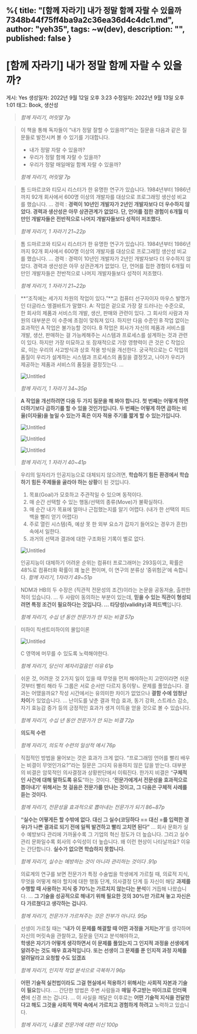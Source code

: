 %{
title: "[함께 자라기] 내가 정말 함께 자랄 수 있을까 7348b44f75ff4ba9a2c36ea36d4c4dc1.md",
author: "yeh35",
tags: ~w(dev),
description: "",
published: false
}
---
# [함께 자라기] 내가 정말 함께 자랄 수 있을까?

게시: Yes
생성일자: 2022년 9월 12일 오후 3:23
수정일자: 2022년 9월 13일 오후 1:01
태그: Book, 생산성

> 
> 
> 
> *함께 자리기, 머릿말  7p*
> 

> 이 책을 통해 독자들이 “내가 정말 잘할 수 있을까?”라는 질문을 다음과 같은 질문들로 발전시켜 볼 수 있기를 기대합니다.
> 
> - 내가 정말 자랄 수 있을까?
> - 우리가 정말 함께 자랄 수 있을까?
> - 우리가 정말 매일매일 함께 자랄 수 있을까?
> 
> *함께 자리기, 머릿말  7p*
> 

> 톰 드마르코와 티모시 리스터가 한 유명한 연구가 있습니다. 
1984년부터 1986년까지 92개 회사에서 600명 이상의 개발자를 대상으로 프로그래밍 생산성 비교를 했습니다. 
…
경력 : **경력이 10년인 개발자가 2년인 개발자보다 더 우수하지 않았다. 경력과 생산성은 아무 상관관계가 없었다. 단, 언어를 접한 경험이 6개월 미만인 개발자들은 전반적으로 나머지 개발자들보다 성적이 저조했다.**
> 
> 
> *함께 자리기, 1 자라기  21~22p*
> 

> 톰 드마르코와 티모시 리스터가 한 유명한 연구가 있습니다. 
1984년부터 1986년까지 92개 회사에서 600명 이상의 개발자를 대상으로 프로그래밍 생산성 비교를 했습니다. 
…
경력 : 경력이 10년인 개발자가 2년인 개발자보다 더 우수하지 않았다. 경력과 생산성은 아무 상관관계가 없었다. 단, 언어를 접한 경험이 6개월 미만인 개발자들은 전반적으로 나머지 개발자들보다 성적이 저조했다.
> 
> 
> *함께 자리기, 1 자라기  21~22p*
> 

> **“조직에는 세가지 차원의 작업이 있다.”**고 컴퓨터 선구자이자 마우스 발명가인 더글라스 엥겔바트가 말했다.
A: 작업은 겉으로 가장 잘 드러나는 수준으로, 한 회사의 제품과 서비스의 개발, 생산, 판매와 관련이 있다. 그 회사의 사람과 자원의 대부분은 이 수준에 초점이 맞춰져 있다.
하지만 다음 수준인 B 작업 없이는 효과적인 A 작업은 불가능할 것이다.
B 작업은 회사가 자신의 제품과 서비스를 개발, 생산, 판매하는 걸 가능케해주는 시스템과 프로세스를 설계하는 것과 관련이 있다.
하지만 가장 미묘하고 또 잠재적으로 가장 영향력이 큰 것은 C 작업으로, 이는 우리의 사고방식과 상호 작용 방식을 개선한다. 궁국적으로는 C 작업의 품질이 우리가 설계하는 시스템과 프로세스의 품질을 결정짓고, 나아가 우리가 제공하는 제품과 서비스의 품질을 결정짓는다.
…
> 
> 
> ![Untitled](/images/posts/6f004745-e574-4997-b0ab-a12e5a1f0d1a.png)
> 
> *함께 자리기, 1 자라기  34~35p*
> 

> **A 작업을 개선하려면 다음 두 가지 질문을 해 봐야 합니다. 
첫 번째는 어떻게 하면 더하기보다 곱하기를 할 수 있을 것인가입니다. 두 번째는 어떻게 하면 곱하는 비율(이자율)을 높일 수 있는가 혹은 이자 적용 주기를 짧게 할 수 있는가입니다.**
> 
> 
> ![Untitled](/images/posts/e0fba3ad-f534-418c-8526-721484fe3ec7.png)
> 
> ![Untitled](/images/posts/fcce1087-7bc1-4daf-b477-53a30f0d2eb6.png)
> 
> ![Untitled](/images/posts/914e8b3c-3dd3-4329-be51-54a68fbe03f2.png)
> 
> *함께 자리기, 1 자라기  40~41p*
> 

> 우리의 일자리가 인공지능으로 대체되지 않으려면, **학습하기 힘든 환경에서 학습하기 힘든 주제들을 골라야 하는 상황**이 된 것입니다.
> 
> 1. 목표(Goal)가 모호하고 주관적일 수 있으며 동적이다.
> 2. 매 순간 선택할 수 있는 행동/선택의 종류(Move)가 불확실하다.
> 3. 매 순간 내가 목표에 얼마나 근접했는지를 알기 어렵다.
> (내가 한 선택의 피드백을 빨리 얻기 어렵다)
> 4. 주로 열린 시스템(즉, 예상 못 한 외부 요소가 갑자기 들어오는 경우가 흔한) 속에서 일한다.
> 5. 과거의 선택과 결과에 대한 구조화된 기록이 별로 없다.
> 
> ![Untitled](/images/posts/930738db-88e0-4bba-bcfb-b668724d763c.png)
> 
> 인공지능이 대체하기 어려운 순위는 컴퓨터 프로그래머는 293등이고, 확률은 48%로 컴퓨터화 확률이 꽤 높은 편이며, 이 연구의 분류상 ‘중위험군’에 속합니다.
> *함께 자리기, 1자라기 49~51p*
> 

> NDM과 HB의 두 수장은 <Conditions for intuitive expertise>(직관적 전문성의 조건)이라는 논문을 공동저술, 출판한 적이 있습니다. 
…
두 사람이 동의하는 부분이 있는데, **믿을 수 있는 직관이 형성되려면 특정 조건이 필요하다는 것입니다. ...  타당성(validity)과 피드백**입니다.
> 
> 
> *함께 자리기, 수십 년 동안 전문가가 안 되는 비결  57p*
> 

> 미하이 칙센트미하이의 몰입이론
> 
> 
> ![Untitled](/images/posts/af806b71-d23b-4d06-8871-f14f856f4deb.png)
> 
> C 영역에 머무를 수 있도록 노력해야한다.
> 
> *함께 자리기, 당신이 제자리걸음인 이유 61p*
> 

> 쉬운 것, 어려운 것 2가지 일이 있을 때 무엇을 먼저 해야하는지 고민이라면 쉬운 것부터 빨리 해라
두 그룹은 서로 순서만 다르지 동이랗ㄴ 문제를 풀었습니다. 결과는 어땠을까요? 작성 시간에서는 유의미한 차이가 없었으나 **결함 수에 엄청난 차이**가 있었습니다.
…
난이도를 낮춘 결과 학습 효과, 동기 강화, 스트레스 감소, 자기 효능감 증가 등의 긍정적인 효과가 생겨 이득을 얻을 것으로 볼 수 있습니다.
> 
> 
> *함께 자리기, 수십 년 동안 전문가가 안 되는 비결  72p*
> 

> **의도적 수련**
> 
> 
> *함께 자리기, 의도적 수련의 일상적 예시  76p*
> 

> 직접적인 방법을 물어보는 것은 효과가 크게 없다. “프로그래밍 언어를 빨리 배우는 비결이 무엇인가요?”라는 질문은 그다지 유용하지 않은 답을 받는다. 
대부분의 비결은 암묵적인 의사결정과 상황판단에서 이뤄진다.
한가지 비결은 “**구체적인 사건에 대해 말하도록 유도**”하는 것이다. 
**’전문가에게서 전문성을 효과적으로 뽑아내기’ 위해서는 첫 걸음은 전문가를 만나는 것이고, 그 다음은 구체적 사례를 듣는 것이다.**
> 
> 
> *함께 자리기, 전문성을 효과적으로 뽑아내는 전문가가 되기 86~87p*
> 

> **“실수는 어떻게든 할 수밖에 없다. 대신 그 실수(코딩하다 == 대신 =를 입력한 경우)가 나쁜 결과로 되기 전에 일찍 발견하고 빨리 고치면 된다”**
…
회사 문화가 실수 예방보다 관리에 가까울수록 그 기업의 혁신 정도가 더 높습니다. 그리고 실수 관리 문화일수록 회사의 수익성이 더 높습니다. 왜 이런 현상이 나타날까요? 이유는 간단합니다. **실수가 없으면 학습하지 못합니다.**
> 
> 
> *함께 자리기, 실수는 예방하는 것이 아니라 관리하는 것이다 .91p*
> 

> 의료계의 연구를 보면 전문가가 특정 수술법을 학생에게 가르칠 때, 의료적 지식, 무엇을 어떻게 해야 할지에 대한 행동 단계, 의사결정 단계 등 자신이 해당 **과제를 수행할 때 사용하는 지식 중 70%는 가르치지 않는다는 분석**이 거듭해 나왔습니다.
… 
**그 기술을 성공적으로 해내기 위해 필요한 것의 30%만 가르쳐 놓고 자신은 다 가르쳤다고 생각하는 겁니다.**
> 
> 
> *함께 자리기, 전문가가 가르쳐주는 것은 전부가 아니다. 95p*
> 

> 선생이 가르칠 때는 “**내가 이 문제를 해결할 때 어떤 과정을 거치는가**”를 생각하며 자신의 머릿속을 관찰하고, 질문을 던지고 분석해야하고,  
**학생은 자기가 어떻게 생각하면서 이 문제를 풀었는지 그 인지적 과정을 선생에게 알려주는 것도 매우 효과적입니다. 또는 선생이 그 문제를 푼 인지적 과정 자체를 알려달라고 요청할 수도 있겠죠**
> 
> 
> *함께 자리기, 인지적 작업 분석으로 극복하기  96p*
> 

> **어떤 기술적 실천법이라도 그걸 현실에서 적용하기 위해서는 사회적 자본과 기술이 필요**합니다.
…
간단한 방법은 주변 사람들과 **매일 주고받는 마이크로 인터랙션**에 신경 쓰는 겁니다.
…
이 사실을 깨달은 이후로는 **어떤 기술적 지식을 전달한다고 해도 그것을 사회적 맥락 속에서 가르치고 경험하게 하려고** 노력하고 있습니다.
> 
> 
> *함께 자리기, 나홀로 전문가에 대한 미신  100p*
>